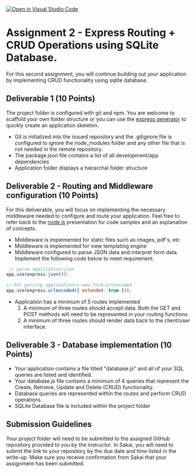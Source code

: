 [![Open in Visual Studio Code](https://classroom.github.com/assets/open-in-vscode-c66648af7eb3fe8bc4f294546bfd86ef473780cde1dea487d3c4ff354943c9ae.svg)](https://classroom.github.com/online_ide?assignment_repo_id=9458582&assignment_repo_type=AssignmentRepo)
# Assignment 2 - Express Routing + CRUD Operations using SQLite Database.
For this second assignment, you will continue building out your application by implementing CRUD functionality using sqlite database.   

## Deliverable 1 (10 Points)
The project folder is configured with git and npm. You are welcome to scaffold your own folder structure or you can use the [express generator](https://expressjs.com/en/starter/generator.html) to quickly create an application skeleton. 
- Git is initialized into the issued repository and the .gitignore file is configured to ignore the node_modules folder and any other file that is not needed in the remote repository.
- The package.json file contains a list of all development/app dependencies
- Application folder displays a hierarchal folder structure

## Deliverable 2 - Routing and Middleware configuration (10 Points)
For this deliverable, you will focus on implementing the necessary middleware needed to configure and route your application. Feel free to refer back to the [node.js](https://instructorc.github.io/site/slides/logic/nodejs.html) presentation for code samples and an explanation of concepts.
- Middleware is implemented for static files such as images, pdf's, etc
- Middleware is implemented for view templating engine
- Middleware configured to parse JSON data and interpret form data.  Implement the following code below to meet requirement.
``` javascript
 // parse application/json
app.use(express.json());

// For parsing application/x-www-form-urlencoded
app.use(express.urlencoded({ extended: true }));
```

- Application has a minimum of 5 routes implemented
  1.  A minimum of three routes should accept data. Both the GET and POST methods will need to be represented in your routing functions
  2.  A minimum of three routes should render data back to the client/user interface.
 
 

## Deliverable 3 - Database implementation (10 Points)
- Your application contains a file titled "database.js" and all of your SQL queries are listed and identified.
- Your database.js file contains a minimum of 4 queries that represent the Create, Retrieve, Update and Delete (CRUD) functionality.
- Database queries are represented within the routes and perform CRUD operations.
- SQLite Database file is included within the project folder


## Submission Guidelines
Your project folder will need to be submitted to the assigned GitHub repository provided to you by the instructor. In Sakai, you will need to submit the link to your repository by the due date and time listed in the write-up. Make sure you receive confirmation from Sakai that your assignment has been submitted.
